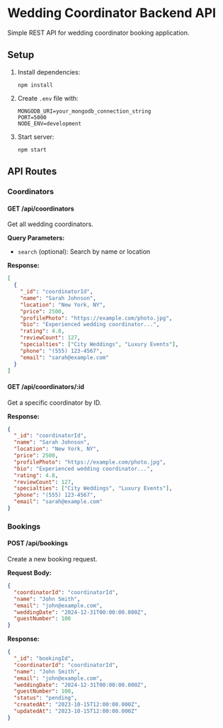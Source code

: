 # Wedding Coordinator Backend API

Simple REST API for wedding coordinator booking application.

## Setup

1. Install dependencies:
   ```
   npm install
   ```

2. Create `.env` file with:
   ```
   MONGODB_URI=your_mongodb_connection_string
   PORT=5000
   NODE_ENV=development
   ```

3. Start server:
   ```
   npm start
   ```

## API Routes

### Coordinators

#### GET /api/coordinators
Get all wedding coordinators.

**Query Parameters:**
- `search` (optional): Search by name or location

**Response:**
```json
[
  {
    "_id": "coordinatorId",
    "name": "Sarah Johnson",
    "location": "New York, NY",
    "price": 2500,
    "profilePhoto": "https://example.com/photo.jpg",
    "bio": "Experienced wedding coordinator...",
    "rating": 4.8,
    "reviewCount": 127,
    "specialties": ["City Weddings", "Luxury Events"],
    "phone": "(555) 123-4567",
    "email": "sarah@example.com"
  }
]
```

#### GET /api/coordinators/:id
Get a specific coordinator by ID.

**Response:**
```json
{
  "_id": "coordinatorId",
  "name": "Sarah Johnson",
  "location": "New York, NY",
  "price": 2500,
  "profilePhoto": "https://example.com/photo.jpg",
  "bio": "Experienced wedding coordinator...",
  "rating": 4.8,
  "reviewCount": 127,
  "specialties": ["City Weddings", "Luxury Events"],
  "phone": "(555) 123-4567",
  "email": "sarah@example.com"
}
```

### Bookings

#### POST /api/bookings
Create a new booking request.

**Request Body:**
```json
{
  "coordinatorId": "coordinatorId",
  "name": "John Smith",
  "email": "john@example.com",
  "weddingDate": "2024-12-31T00:00:00.000Z",
  "guestNumber": 100
}
```

**Response:**
```json
{
  "_id": "bookingId",
  "coordinatorId": "coordinatorId",
  "name": "John Smith",
  "email": "john@example.com",
  "weddingDate": "2024-12-31T00:00:00.000Z",
  "guestNumber": 100,
  "status": "pending",
  "createdAt": "2023-10-15T12:00:00.000Z",
  "updatedAt": "2023-10-15T12:00:00.000Z"
}
```